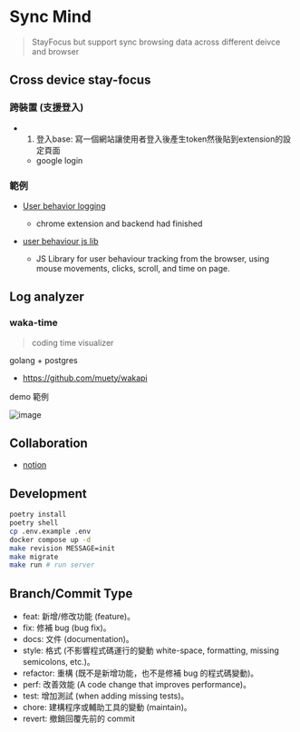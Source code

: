 # Sync Mind

> StayFocus but support sync browsing data across different deivce and browser

## Cross device stay-focus

### 跨裝置 (支援登入)
- 1. 登入base: 寫一個網站讓使用者登入後產生token然後貼到extension的設定頁面
    - google login

### 範例

- [User behavior logging](https://github.com/susravan/User-behavior-logging)
    - chrome extension and backend had finished

- [user behaviour js lib](https://github.com/TA3/web-user-behaviour)
    - JS Library for user behaviour tracking from the browser, using mouse movements, clicks, scroll, and time on page.


## Log analyzer

### waka-time

>coding time visualizer

golang + postgres

- https://github.com/muety/wakapi

demo 範例

![image](https://hackmd.io/_uploads/BybcMvtO6.png)

## Collaboration

- [notion](https://www.notion.so/invite/67d9145b86eb7dcbd5a197547d617e4693a8ab16)

## Development

```bash
poetry install
poetry shell
cp .env.example .env
docker compose up -d
make revision MESSAGE=init
make migrate
make run # run server
```

## Branch/Commit Type

- feat: 新增/修改功能 (feature)。
- fix: 修補 bug (bug fix)。
- docs: 文件 (documentation)。
- style: 格式 (不影響程式碼運行的變動 white-space, formatting, missing semicolons, etc.)。
- refactor: 重構 (既不是新增功能，也不是修補 bug 的程式碼變動)。
- perf: 改善效能 (A code change that improves performance)。
- test: 增加測試 (when adding missing tests)。
- chore: 建構程序或輔助工具的變動 (maintain)。
- revert: 撤銷回覆先前的 commit
